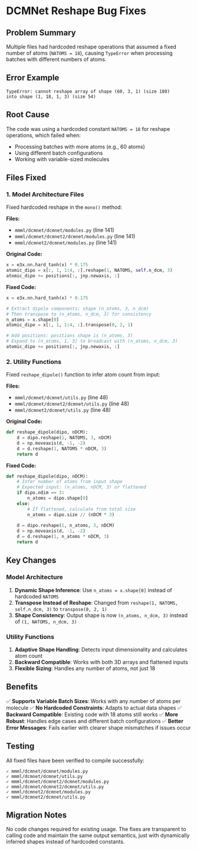 # DCMNet Reshape Bug Fixes

## Problem Summary
Multiple files had hardcoded reshape operations that assumed a fixed number of atoms (`NATOMS = 18`), causing `TypeError` when processing batches with different numbers of atoms.

## Error Example
```
TypeError: cannot reshape array of shape (60, 3, 1) (size 180) 
into shape (1, 18, 1, 3) (size 54)
```

## Root Cause
The code was using a hardcoded constant `NATOMS = 18` for reshape operations, which failed when:
- Processing batches with more atoms (e.g., 60 atoms)
- Using different batch configurations
- Working with variable-sized molecules

## Files Fixed

### 1. Model Architecture Files
Fixed hardcoded reshape in the `mono()` method:

**Files:**
- `mmml/dcmnet/dcmnet/modules.py` (line 141)
- `mmml/dcmnet/dcmnet2/dcmnet/modules.py` (line 141)
- `mmml/dcmnet2/dcmnet/modules.py` (line 141)

**Original Code:**
```python
x = e3x.nn.hard_tanh(x) * 0.175
atomic_dipo = x[:, 1, 1:4, :].reshape(1, NATOMS, self.n_dcm, 3)
atomic_dipo += positions[:, jnp.newaxis, :]
```

**Fixed Code:**
```python
x = e3x.nn.hard_tanh(x) * 0.175

# Extract dipole components: shape (n_atoms, 3, n_dcm)
# Then transpose to (n_atoms, n_dcm, 3) for consistency
n_atoms = x.shape[0]
atomic_dipo = x[:, 1, 1:4, :].transpose(0, 2, 1)

# Add positions: positions shape is (n_atoms, 3)
# Expand to (n_atoms, 1, 3) to broadcast with (n_atoms, n_dcm, 3)
atomic_dipo += positions[:, jnp.newaxis, :]
```

### 2. Utility Functions
Fixed `reshape_dipole()` function to infer atom count from input:

**Files:**
- `mmml/dcmnet/dcmnet/utils.py` (line 48)
- `mmml/dcmnet/dcmnet2/dcmnet/utils.py` (line 48)
- `mmml/dcmnet2/dcmnet/utils.py` (line 48)

**Original Code:**
```python
def reshape_dipole(dipo, nDCM):
    d = dipo.reshape(1, NATOMS, 3, nDCM)
    d = np.moveaxis(d, -1, -2)
    d = d.reshape(1, NATOMS * nDCM, 3)
    return d
```

**Fixed Code:**
```python
def reshape_dipole(dipo, nDCM):
    # Infer number of atoms from input shape
    # Expected input: (n_atoms, nDCM, 3) or flattened
    if dipo.ndim == 3:
        n_atoms = dipo.shape[0]
    else:
        # If flattened, calculate from total size
        n_atoms = dipo.size // (nDCM * 3)
    
    d = dipo.reshape(1, n_atoms, 3, nDCM)
    d = np.moveaxis(d, -1, -2)
    d = d.reshape(1, n_atoms * nDCM, 3)
    return d
```

## Key Changes

### Model Architecture
1. **Dynamic Shape Inference**: Use `n_atoms = x.shape[0]` instead of hardcoded `NATOMS`
2. **Transpose Instead of Reshape**: Changed from `reshape(1, NATOMS, self.n_dcm, 3)` to `transpose(0, 2, 1)`
3. **Shape Consistency**: Output shape is now `(n_atoms, n_dcm, 3)` instead of `(1, NATOMS, n_dcm, 3)`

### Utility Functions
1. **Adaptive Shape Handling**: Detects input dimensionality and calculates atom count
2. **Backward Compatible**: Works with both 3D arrays and flattened inputs
3. **Flexible Sizing**: Handles any number of atoms, not just 18

## Benefits

✅ **Supports Variable Batch Sizes**: Works with any number of atoms per molecule
✅ **No Hardcoded Constraints**: Adapts to actual data shapes
✅ **Backward Compatible**: Existing code with 18 atoms still works
✅ **More Robust**: Handles edge cases and different batch configurations
✅ **Better Error Messages**: Fails earlier with clearer shape mismatches if issues occur

## Testing

All fixed files have been verified to compile successfully:
```
✓ mmml/dcmnet/dcmnet/modules.py
✓ mmml/dcmnet/dcmnet/utils.py
✓ mmml/dcmnet/dcmnet2/dcmnet/modules.py
✓ mmml/dcmnet/dcmnet2/dcmnet/utils.py
✓ mmml/dcmnet2/dcmnet/modules.py
✓ mmml/dcmnet2/dcmnet/utils.py
```

## Migration Notes

No code changes required for existing usage. The fixes are transparent to calling code and maintain the same output semantics, just with dynamically inferred shapes instead of hardcoded constants.

